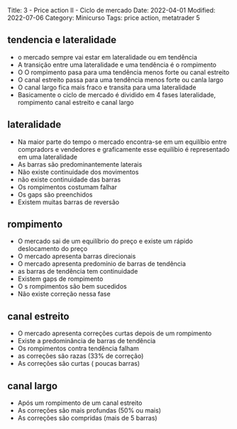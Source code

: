 Title: 3 - Price action II - Ciclo de mercado
Date: 2022-04-01
Modified: 2022-07-06
Category: Minicurso
Tags: price action, metatrader 5


## tendencia e lateralidade
* o mercado sempre vai estar em lateralidade ou em tendência
* A transição entre uma lateralidade e uma tendência é o rompimento
* O O rompimento pasa para uma tendência menos forte ou canal estreito
* O canal estreito passa para uma tendência menos forte ou canla largo
* O canal largo fica mais fraco e transita para uma lateralidade
* Basicamente o ciclo de mercado é dividido em 4 fases lateralidade, rompimento canal estreito e canal largo


## lateralidade
* Na maior parte do tempo o mercado encontra-se em um equilíbio entre compradors e vendedores e graficamente esse equilíbio é representado em uma lateralidade
* As barras são predominantemente laterais
* Não existe continuidade dos movimentos
* não existe continuidade das barras
* Os rompimentos costumam falhar
* Os gaps são preenchidos
* Existem muitas barras de reversão



## rompimento
* O mercado sai de um equilíbrio do preço e existe um rápido deslocamento do preço
* O mercado apresenta barras direcionais
* O mercado apresenta predomínio de barras de tendência
* as barras de tendência tem continuidade
* Existem gaps de rompimento
* O s rompimentos são bem sucedidos
* Não existe correção nessa fase


## canal estreito
* O mercado apresenta correções curtas depois de um rompimento
* Existe a predominância de barras de tendência
* Os rompimentos contra tendência falham
* as correções são razas (33% de correção)
* As correções são curtas ( poucas barras)


## canal largo
* Após um rompimento de um canal estreito
* As correções são mais profundas (50% ou mais)
* As correções são compridas (mais de 5 barras)

